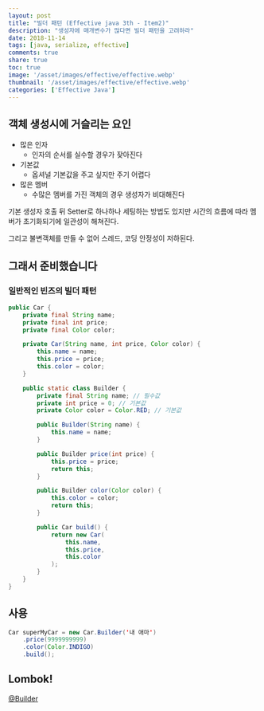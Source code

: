 ```yaml
---
layout: post
title: "빌더 패턴 (Effective java 3th - Item2)"
description: "생성자에 매개변수가 많다면 빌더 패턴을 고려하라"
date: 2018-11-14
tags: [java, serialize, effective]
comments: true
share: true
toc: true
image: '/asset/images/effective/effective.webp'
thumbnail: '/asset/images/effective/effective.webp'
categories: ['Effective Java']
---
```


## 객체 생성시에 거슬리는 요인

- 많은 인자
    - 인자의 순서를 실수할 경우가 잦아진다
- 기본값
    - 옵셔널 기본값을 주고 싶지만 주기 어렵다
- 많은 멤버
    - 수많은 멤버를 가진 객체의 경우 생성자가 비대해진다

기본 생성자 호출 뒤 Setter로 하나하나 세팅하는 방법도 있지만 시간의 흐름에 따라 멤버가 초기화되기에 일관성이 해쳐진다. 

그리고 불변객체를 만들 수 없어 스레드, 코딩 안정성이 저하된다.

## 그래서 준비했습니다

### 일반적인 빈즈의 빌더 패턴

```java
public Car {
    private final String name;
    private final int price;
    private final Color color;

    private Car(String name, int price, Color color) {
        this.name = name;
        this.price = price;
        this.color = color;
    }

    public static class Builder {
        private final String name; // 필수값
        private int price = 0; // 기본값
        private Color color = Color.RED; // 기본값

        public Builder(String name) {
            this.name = name;
        }

        public Builder price(int price) {
            this.price = price;
            return this;
        }

        public Builder color(Color color) {
            this.color = color;
            return this;
        }

        public Car build() {
            return new Car(
                this.name, 
                this.price, 
                this.color
            );
        }
    }
}
```

## 사용
```java
Car superMyCar = new Car.Builder('내 애마')
    .price(9999999999)
    .color(Color.INDIGO)
    .build();
```

## Lombok!
[@Builder](https://projectlombok.org/features/Builder)
